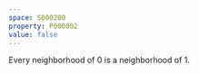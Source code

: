 ```yaml
---
space: S000200
property: P000002
value: false
---
```


Every neighborhood of $0$ is a neighborhood of $1$.
